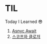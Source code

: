 # TIL
Today I Learned :sunglasses:

1. [Asnyc Await](https://github.com/ksyeon/TIL/blob/master/async%20await.md)
2. [스코프와 클로저](https://github.com/ksyeon/TIL/blob/master/스코프와%20await.md) 
